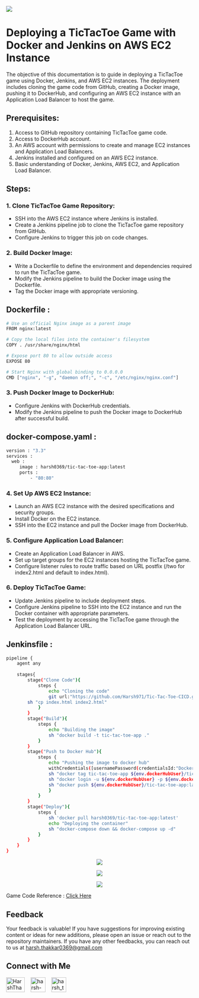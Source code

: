 <img src="https://github.com/Harsh971/Tic-Tac-Toe-CICD/blob/main/architecture.png"></img>

# Deploying a TicTacToe Game with Docker and Jenkins on AWS EC2 Instance

The objective of this documentation is to guide in deploying a TicTacToe game using Docker, Jenkins, and AWS EC2 instances. 
The deployment includes cloning the game code from GitHub, creating a Docker image, pushing it to DockerHub, and configuring an AWS EC2 instance with an Application Load Balancer to host the game.

## Prerequisites:
1. Access to GitHub repository containing TicTacToe game code.
2. Access to DockerHub account.
3. An AWS account with permissions to create and manage EC2 instances and Application Load Balancers.
4. Jenkins installed and configured on an AWS EC2 instance.
5. Basic understanding of Docker, Jenkins, AWS EC2, and Application Load Balancer.

## Steps:

### 1. Clone TicTacToe Game Repository:
   - SSH into the AWS EC2 instance where Jenkins is installed.
   - Create a Jenkins pipeline job to clone the TicTacToe game repository from GitHub.
   - Configure Jenkins to trigger this job on code changes.

### 2. Build Docker Image:
   - Write a Dockerfile to define the environment and dependencies required to run the TicTacToe game.
   - Modify the Jenkins pipeline to build the Docker image using the Dockerfile.
   - Tag the Docker image with appropriate versioning.

## Dockerfile :
```sh
# Use an official Nginx image as a parent image
FROM nginx:latest

# Copy the local files into the container's filesystem
COPY . /usr/share/nginx/html

# Expose port 80 to allow outside access
EXPOSE 80

# Start Nginx with global binding to 0.0.0.0
CMD ["nginx", "-g", "daemon off;", "-c", "/etc/nginx/nginx.conf"]

```

   
### 3. Push Docker Image to DockerHub:
   - Configure Jenkins with DockerHub credentials.
   - Modify the Jenkins pipeline to push the Docker image to DockerHub after successful build.

## docker-compose.yaml :
```sh
version : "3.3"
services :
  web :
     image : harsh0369/tic-tac-toe-app:latest
     ports :
         - "80:80"
```

### 4. Set Up AWS EC2 Instance:
   - Launch an AWS EC2 instance with the desired specifications and security groups.
   - Install Docker on the EC2 instance.
   - SSH into the EC2 instance and pull the Docker image from DockerHub.

### 5. Configure Application Load Balancer:
   - Create an Application Load Balancer in AWS.
   - Set up target groups for the EC2 instances hosting the TicTacToe game.
   - Configure listener rules to route traffic based on URL postfix (/two for index2.html and default to index.html).

### 6. Deploy TicTacToe Game:
   - Update Jenkins pipeline to include deployment steps.
   - Configure Jenkins pipeline to SSH into the EC2 instance and run the Docker container with appropriate parameters.
   - Test the deployment by accessing the TicTacToe game through the Application Load Balancer URL.

## Jenkinsfile :
```sh
pipeline {
    agent any 
    
    stages{
        stage("Clone Code"){
            steps {
                echo "Cloning the code"
                git url:"https://github.com/Harsh971/Tic-Tac-Toe-CICD.git", branch: "main"
		sh "cp index.html index2.html"
            }
        }
        stage("Build"){
            steps {
                echo "Building the image"
                sh "docker build -t tic-tac-toe-app ."
            }
        }
        stage("Push to Docker Hub"){
            steps {
                echo "Pushing the image to docker hub"
                withCredentials([usernamePassword(credentialsId:"DockerHub",passwordVariable:"dockerHubPass",usernameVariable:"dockerHubUser")]){
                sh "docker tag tic-tac-toe-app ${env.dockerHubUser}/tic-tac-toe-app:latest"
                sh "docker login -u ${env.dockerHubUser} -p ${env.dockerHubPass}"
                sh "docker push ${env.dockerHubUser}/tic-tac-toe-app:latest"
                }
            }
        }
        stage("Deploy"){
            steps {
                sh 'docker pull harsh0369/tic-tac-toe-app:latest'
                echo "Deploying the container"
                sh "docker-compose down && docker-compose up -d"                
            }
        }
    }
}
```
<center>
<img src="https://github.com/Harsh971/Tic-Tac-Toe-CICD/blob/main/2.png"></img>

<img src="https://github.com/Harsh971/Tic-Tac-Toe-CICD/blob/main/3.png"></img>

<img src="https://github.com/Harsh971/Tic-Tac-Toe-CICD/blob/main/1.png"></img>
</center>

Game Code Reference : [Click Here](https://github.com/arasgungore/Tic-Tac-Toe)

## Feedback

Your feedback is valuable! If you have suggestions for improving existing content or ideas for new additions, please open an issue or reach out to the repository maintainers. If you have any other feedbacks, you can reach out to us at harsh.thakkar0369@gmail.com


## Connect with Me
<p>

 <a href="https://twitter.com/HarshThakkar971" target="blank"><img align="center" src="https://img.freepik.com/premium-vector/vector-new-twitter-x-white-logo-black-background_744381-866.jpg" alt="HarshThakkar971" height="40" width="50" /></a>
  &nbsp;&nbsp;
  	<a href="https://linkedin.com/in/harsh-thakkar-7764bb1a4" target="blank"><img align="center" src="https://upload.wikimedia.org/wikipedia/commons/thumb/c/ca/LinkedIn_logo_initials.png/800px-LinkedIn_logo_initials.png" alt="harsh-thakkar-7764bb1a4" height="40" width="40" /></a>
  &nbsp;&nbsp;
 <a href="https://instagram.com/harsh_thakkar09" target="blank"><img align="center" src="https://upload.wikimedia.org/wikipedia/commons/thumb/e/e7/Instagram_logo_2016.svg/768px-Instagram_logo_2016.svg.png" alt="harsh_thakkar09" height="40" width="40" /></a>
</p>

